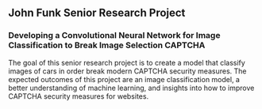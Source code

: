 ## John Funk Senior Research Project

### Developing a Convolutional Neural Network for Image Classification to Break Image Selection CAPTCHA

The goal of this senior research project is to create a model that classify images of cars in order break modern CAPTCHA security measures. The expected outcomes of this project are an image classification model, a better understanding of machine learning, and insights into how to improve CAPTCHA security measures for websites.
